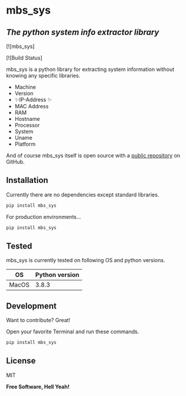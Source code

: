 # mbs_sys
## _The python system info extractor library_

[![mbs_sys]

[![Build Status]

mbs_sys is a python library for extracting system information without knowing any specific libraries.

- Machine
- Version
- ✨IP-Address ✨
- MAC Address
- RAM
- Hostname
- Processor
- System
- Uname
- Platform

And of course mbs_sys itself is open source with a [public repository](https://github.com/mbilalshaikh/mbs_sys)
 on GitHub.

## Installation

Currently there are no dependencies except standard libraries.

```sh
pip install mbs_sys
```

For production environments...

```sh
pip install mbs_sys
```

## Tested

mbs_sys is currently tested on following OS and python versions.

| OS | Python version |
| ------ | ------ |
| MacOS | 3.8.3 |

## Development

Want to contribute? Great!


Open your favorite Terminal and run these commands.

```sh
pip install mbs_sys
```


## License

MIT

**Free Software, Hell Yeah!**

[//]: # (These are reference links used in the body of this note and get stripped out when the markdown processor does its job. There is no need to format nicely because it shouldn't be seen. Thanks SO - http://stackoverflow.com/questions/4823468/store-comments-in-markdown-syntax)

   [dill]: <https://github.com/joemccann/dillinger>
   [git-repo-url]: <https://github.com/joemccann/dillinger.git>
   [john gruber]: <http://daringfireball.net>
   [df1]: <http://daringfireball.net/projects/markdown/>
   [markdown-it]: <https://github.com/markdown-it/markdown-it>
   [Ace Editor]: <http://ace.ajax.org>
   [node.js]: <http://nodejs.org>
   [Twitter Bootstrap]: <http://twitter.github.com/bootstrap/>
   [jQuery]: <http://jquery.com>
   [@tjholowaychuk]: <http://twitter.com/tjholowaychuk>
   [express]: <http://expressjs.com>
   [AngularJS]: <http://angularjs.org>
   [Gulp]: <http://gulpjs.com>

   [PlDb]: <https://github.com/joemccann/dillinger/tree/master/plugins/dropbox/README.md>
   [PlGh]: <https://github.com/joemccann/dillinger/tree/master/plugins/github/README.md>
   [PlGd]: <https://github.com/joemccann/dillinger/tree/master/plugins/googledrive/README.md>
   [PlOd]: <https://github.com/joemccann/dillinger/tree/master/plugins/onedrive/README.md>
   [PlMe]: <https://github.com/joemccann/dillinger/tree/master/plugins/medium/README.md>
   [PlGa]: <https://github.com/RahulHP/dillinger/blob/master/plugins/googleanalytics/README.md>
